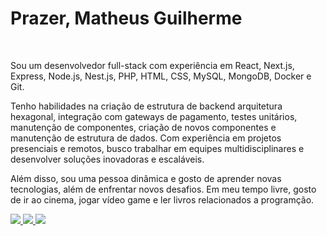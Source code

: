 # Prazer, Matheus Guilherme
<br/>
<p>
  Sou um desenvolvedor full-stack com experiência em React, Next.js, Express, Node.js, Nest.js, PHP, HTML, CSS, MySQL, MongoDB, Docker e Git. 
</p>
<p>
Tenho habilidades na criação de estrutura de backend arquitetura hexagonal, integração com gateways de pagamento, testes unitários, manutenção de componentes, criação de novos componentes e manutenção de estrutura de dados. Com experiência em projetos presenciais e remotos, busco trabalhar em equipes multidisciplinares e desenvolver soluções inovadoras e escaláveis. 
</p>
<p>
Além disso, sou uma pessoa dinâmica e gosto de aprender novas tecnologias, além de enfrentar novos desafios. Em meu tempo livre, gosto de ir ao cinema, jogar vídeo game e ler livros relacionados a programção.
</p>
<div> 
  <a href="https://www.instagram.com/matheuslima3732" target="_blank">
    <img src="https://img.shields.io/badge/-Instagram-%23E4405F?style=for-the-badge&logo=instagram&logoColor=white" target="_blank">
  </a>
  
  <a href ="mailto:theus.gui.developer@gmail.com"  target="_blank">
    <img src="https://img.shields.io/badge/-Gmail-%23333?style=for-the-badge&logo=gmail&logoColor=white" target="_blank">
  </a>
  
  <a href="https://www.linkedin.com/in/matheus-guilherme-pereira-lima-332552213/" target="_blank">
    <img src="https://img.shields.io/badge/-LinkedIn-%230077B5?style=for-the-badge&logo=linkedin&logoColor=white" target="_blank">
  </a> 
  </div>
